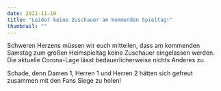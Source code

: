 ```yaml
---
date: 2021-11-10
title: "Leider keine Zuschauer am kommenden Spieltag!"
thumbnail: ""
---
```


Schweren Herzens müssen wir euch mitteilen, dass am kommenden Samstag zum großen Heimspieltag keine Zuschauer eingelassen werden. Die aktuelle Corona-Lage lässt bedauerlicherweise nichts Anderes zu.

Schade, denn Damen 1, Herren 1 und Herren 2 hätten sich gefreut zusammen mit den Fans Siege zu holen!
